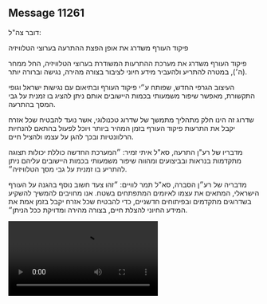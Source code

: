 ## Message 11261

דובר צה"ל:

פיקוד העורף משדרג את אופן הפצת ההתרעה בערוצי הטלוויזיה

פיקוד העורף משדרג את מערכת ההתרעות המשודרת בערוצי הטלוויזיה, החל ממחר (ה׳), במטרה להתריע ולהעביר מידע חיוני לציבור בצורה מהירה, נגישה וברורה יותר.

העיצוב הגרפי החדש, שפותח ע״י פיקוד העורף ובתיאום עם נגישות ישראל וגופי התקשורת, מאפשר שיפור משמעותי בכמות היישובים אותם ניתן להציג בו זמנית על גבי המסך בהתרעה.

שדרוג זה הינו חלק מתהליך מתמשך של שדרוג טכנולוגי, אשר נועד להבטיח שכל אזרח יקבל את התרעות פיקוד העורף בזמן המהיר ביותר ויוכל לפעול בהתאם להנחיות הרלוונטיות ובכך להגן על עצמו ולהציל חיים.

מדבריו של רע"ן התרעה, סא"ל איתי זמיר: ״המערכת החדשה כוללת יכולות תצוגה מתקדמות בנראות ובביצועים ומהווה שיפור משמעותי בכמות היישובים עליהם ניתן להתריע בו זמנית על גבי מסך הטלוויזיה״.

מדבריה של רע״ן הסברה, סא"ל תמר לוויים: ״זהו צעד חשוב נוסף בהגנה על העורף הישראלי, המתאים את עצמו לאיומים המתפתחים בשטח. אנו מחויבים להמשיך להשקיע בשדרוגים מתקדמים ובפיתוחים חדשניים, כדי להבטיח שכל אזרח יקבל בזמן אמת את המידע החיוני להצלת חיים, בצורה מהירה ומדויקת ככל הניתן״.

![Video](11261/11261_media.mp4)
